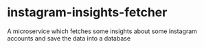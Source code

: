 # instagram-insights-fetcher
A microservice which fetches some insights about some instagram accounts and save the data into a database
